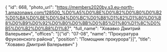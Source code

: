 {
    "id": 668,
    "photo_url": "https://members2020by.s3.eu-north-1.amazonaws.com/128500_%D0%A5%D0%BE%D0%B2%D0%B0%D0%B2%D0%BA%D0%BE%D0%94%D0%BC%D0%B8%D1%82%D1%80%D0%B8%D0%B9%D0%92%D0%B0%D0%BB%D0%B5%D1%80%D1%8C%D0%B5%D0%B2%D0%B8%D1%87",
    "full_name": "Ховавко Дмитрий Валерьевич",
    "offices": "[{\"id\": \"07-08\", \"name\": \"Прокуратура Фрунзенского района\", \"position\": \"Помощник прокурора\"}]",
    "title": "Ховавко Дмитрий Валерьевич"
}